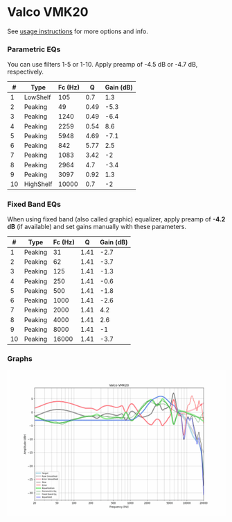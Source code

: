 # Valco VMK20
See [usage instructions](https://github.com/jaakkopasanen/AutoEq#usage) for more options and info.

### Parametric EQs
You can use filters 1-5 or 1-10. Apply preamp of -4.5 dB or -4.7 dB, respectively.

|   # | Type      |   Fc (Hz) |    Q |   Gain (dB) |
|-----|-----------|-----------|------|-------------|
|   1 | LowShelf  |       105 | 0.7  |         1.3 |
|   2 | Peaking   |        49 | 0.49 |        -5.3 |
|   3 | Peaking   |      1240 | 0.49 |        -6.4 |
|   4 | Peaking   |      2259 | 0.54 |         8.6 |
|   5 | Peaking   |      5948 | 4.69 |        -7.1 |
|   6 | Peaking   |       842 | 5.77 |         2.5 |
|   7 | Peaking   |      1083 | 3.42 |        -2   |
|   8 | Peaking   |      2964 | 4.7  |        -3.4 |
|   9 | Peaking   |      3097 | 0.92 |         1.3 |
|  10 | HighShelf |     10000 | 0.7  |        -2   |

### Fixed Band EQs
When using fixed band (also called graphic) equalizer, apply preamp of **-4.2 dB** (if available) and set gains manually with these parameters.

|   # | Type    |   Fc (Hz) |    Q |   Gain (dB) |
|-----|---------|-----------|------|-------------|
|   1 | Peaking |        31 | 1.41 |        -2.7 |
|   2 | Peaking |        62 | 1.41 |        -3.7 |
|   3 | Peaking |       125 | 1.41 |        -1.3 |
|   4 | Peaking |       250 | 1.41 |        -0.6 |
|   5 | Peaking |       500 | 1.41 |        -1.8 |
|   6 | Peaking |      1000 | 1.41 |        -2.6 |
|   7 | Peaking |      2000 | 1.41 |         4.2 |
|   8 | Peaking |      4000 | 1.41 |         2.6 |
|   9 | Peaking |      8000 | 1.41 |        -1   |
|  10 | Peaking |     16000 | 1.41 |        -3.7 |

### Graphs
![](./Valco%20VMK20.png)
